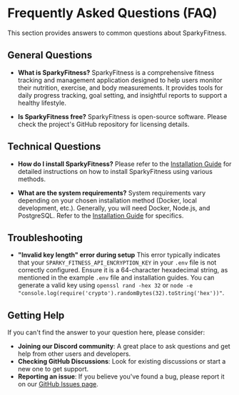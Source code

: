 # Frequently Asked Questions (FAQ)

This section provides answers to common questions about SparkyFitness.

## General Questions

*   **What is SparkyFitness?**
    SparkyFitness is a comprehensive fitness tracking and management application designed to help users monitor their nutrition, exercise, and body measurements. It provides tools for daily progress tracking, goal setting, and insightful reports to support a healthy lifestyle.

*   **Is SparkyFitness free?**
    SparkyFitness is open-source software. Please check the project's GitHub repository for licensing details.

## Technical Questions

*   **How do I install SparkyFitness?**
    Please refer to the [Installation Guide](/install) for detailed instructions on how to install SparkyFitness using various methods.

*   **What are the system requirements?**
    System requirements vary depending on your chosen installation method (Docker, local development, etc.). Generally, you will need Docker, Node.js, and PostgreSQL. Refer to the [Installation Guide](/install) for specifics.

## Troubleshooting

*   **"Invalid key length" error during setup**
    This error typically indicates that your `SPARKY_FITNESS_API_ENCRYPTION_KEY` in your `.env` file is not correctly configured. Ensure it is a 64-character hexadecimal string, as mentioned in the example `.env` file and installation guides. You can generate a valid key using `openssl rand -hex 32` or `node -e "console.log(require('crypto').randomBytes(32).toString('hex'))"`.

## Getting Help

If you can't find the answer to your question here, please consider:

*   **Joining our Discord community**: A great place to ask questions and get help from other users and developers.
*   **Checking GitHub Discussions**: Look for existing discussions or start a new one to get support.
*   **Reporting an issue**: If you believe you've found a bug, please report it on our [GitHub Issues page](https://github.com/CodeWithCJ/SparkyFitness/issues).
